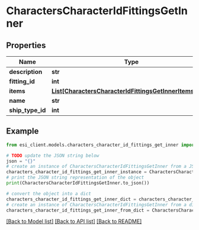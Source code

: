 # CharactersCharacterIdFittingsGetInner


## Properties

Name | Type | Description | Notes
------------ | ------------- | ------------- | -------------
**description** | **str** |  | 
**fitting_id** | **int** |  | 
**items** | [**List[CharactersCharacterIdFittingsGetInnerItemsInner]**](CharactersCharacterIdFittingsGetInnerItemsInner.md) |  | 
**name** | **str** |  | 
**ship_type_id** | **int** |  | 

## Example

```python
from esi_client.models.characters_character_id_fittings_get_inner import CharactersCharacterIdFittingsGetInner

# TODO update the JSON string below
json = "{}"
# create an instance of CharactersCharacterIdFittingsGetInner from a JSON string
characters_character_id_fittings_get_inner_instance = CharactersCharacterIdFittingsGetInner.from_json(json)
# print the JSON string representation of the object
print(CharactersCharacterIdFittingsGetInner.to_json())

# convert the object into a dict
characters_character_id_fittings_get_inner_dict = characters_character_id_fittings_get_inner_instance.to_dict()
# create an instance of CharactersCharacterIdFittingsGetInner from a dict
characters_character_id_fittings_get_inner_from_dict = CharactersCharacterIdFittingsGetInner.from_dict(characters_character_id_fittings_get_inner_dict)
```
[[Back to Model list]](../README.md#documentation-for-models) [[Back to API list]](../README.md#documentation-for-api-endpoints) [[Back to README]](../README.md)


